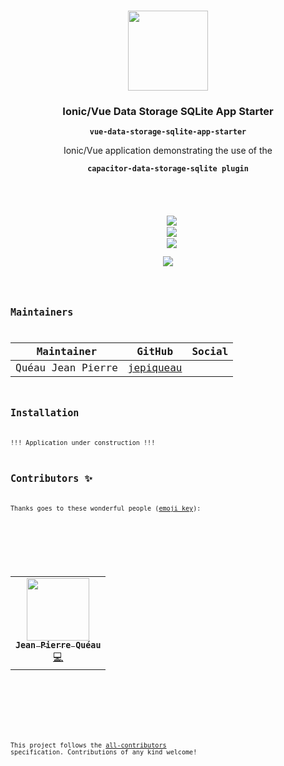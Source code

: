 <p align="center"><br><img src="https://avatars3.githubusercontent.com/u/16580653?v=4" width="128" height="128" /></p>

<h3 align="center">Ionic/Vue Data Storage SQLite App Starter</h3>
<p align="center"><strong><code>vue-data-storage-sqlite-app-starter</code></strong></p>
<p align="center">Ionic/Vue application demonstrating the use of the</p>
<p align="center"><strong><code>capacitor-data-storage-sqlite plugin<code></strong></p>
<br>
<p align="center">
  <img src="https://img.shields.io/maintenance/yes/2020?style=flat-square" />
  <a href="https://github.com/jepiqueau/vue-data-storage-sqlite-app-starter"><img src="https://img.shields.io/github/license/jepiqueau/vue-data-storage-sqlite-app-starter?style=flat-square" /></a>
  <a href="https://github.com/jepiqueau/vue-data-storage-sqlite-app-starter"><img src="https://img.shields.io/github/package-json/v/jepiqueau/vue-data-storage-sqlite-app-starter?style=flat-square" /></a>
<!-- ALL-CONTRIBUTORS-BADGE:START - Do not remove or modify this section -->
<a href="#contributors-"><img src="https://img.shields.io/badge/all%20contributors-1-orange?style=flat-square" /></a>
<!-- ALL-CONTRIBUTORS-BADGE:END -->
</p>

## Maintainers

| Maintainer        | GitHub                                    | Social |
| ----------------- | ----------------------------------------- | ------ |
| Quéau Jean Pierre | [jepiqueau](https://github.com/jepiqueau) |        |


## Installation

!!! Application under construction !!!


## Contributors ✨

Thanks goes to these wonderful people ([emoji key](https://allcontributors.org/docs/en/emoji-key)):

<!-- ALL-CONTRIBUTORS-LIST:START - Do not remove or modify this section -->
<!-- prettier-ignore-start -->
<!-- markdownlint-disable -->
<table>
  <tr>
    <td align="center"><a href="https://github.com/jepiqueau"><img src="https://avatars3.githubusercontent.com/u/16580653?v=4" width="100px;" alt=""/><br /><sub><b>Jean Pierre Quéau</b></sub></a><br /><a href="https://github.com/jepiqueau/vue-data-storage-sqlite-app-starter/commits?author=jepiqueau" title="Code">💻</a></td>
  </tr>
</table>

<!-- markdownlint-enable -->
<!-- prettier-ignore-end -->

<!-- ALL-CONTRIBUTORS-LIST:END -->

This project follows the [all-contributors](https://github.com/all-contributors/all-contributors) specification. Contributions of any kind welcome!

